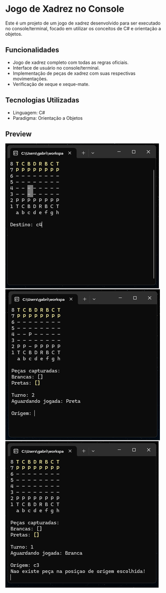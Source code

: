 # Jogo de Xadrez no Console

Este é um projeto de um jogo de xadrez desenvolvido para ser executado no console/terminal, focado em utilizar os conceitos de C# e orientação a objetos.

## Funcionalidades

- Jogo de xadrez completo com todas as regras oficiais.
- Interface de usuário no console/terminal.
- Implementação de peças de xadrez com suas respectivas movimentações.
- Verificação de xeque e xeque-mate.

## Tecnologias Utilizadas

- Linguagem: C#
- Paradigma: Orientação a Objetos

## Preview

![alt text](pictures/destino.png)
![alt text](pictures/origem.png)
![alt text](pictures/erro.png)